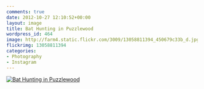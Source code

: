 ```yaml
---
comments: true
date: 2012-10-27 12:10:52+00:00
layout: image
title: Bat Hunting in Puzzlewood
wordpress_id: 464
image: http://farm4.static.flickr.com/3009/13058811394_450679c33b_d.jpg
flickrimg: 13058811394
categories:
- Photography
- Instagram
---
```


[![Bat Hunting in Puzzlewood][thm]][img]

[thm]: //farm4.static.flickr.com/3009/13058811394_450679c33b_d.jpg
[img]: //www.flickr.com/photos/richard-perry/13058811394/
